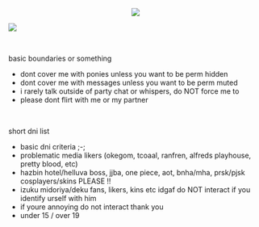 <p align="center">
<img src="https://files.catbox.moe/0x2pqk.png"/>
</p>

![](https://komarev.com/ghpvc/?username=ranpos&color=dedede) <br>

<br>

basic boundaries or something
- dont cover me with ponies unless you want to be perm hidden 
- dont cover me with messages unless you want to be perm muted 
- i rarely talk outside of party chat or whispers, do NOT force me to 
- please dont flirt with me or my partner
<br>

short dni list <br>
- basic dni criteria ;-;
- problematic media likers (okegom, tcoaal, ranfren, alfreds playhouse, pretty blood, etc)
- hazbin hotel/helluva boss, jjba, one piece, aot, bnha/mha, prsk/pjsk cosplayers/skins PLEASE !!
- izuku midoriya/deku fans, likers, kins etc idgaf do NOT interact if you identify urself with him
- if youre annoying do not interact thank you
- under 15 / over 19
